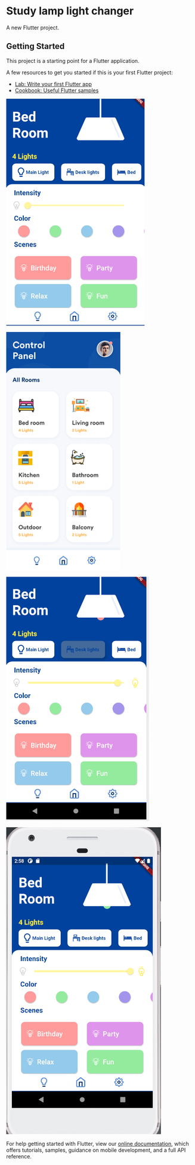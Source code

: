 # Study lamp light changer

A new Flutter project.

## Getting Started

This project is a starting point for a Flutter application.

A few resources to get you started if this is your first Flutter project:

- [Lab: Write your first Flutter app](https://flutter.dev/docs/get-started/codelab)
- [Cookbook: Useful Flutter samples](https://flutter.dev/docs/cookbook)

![](assets/images/Screenshot%202021-09-07%20025623.png)

![](assets/images/Screenshot%202021-09-07%20025648.png)

![](assets/images/Screenshot%202021-09-07%20025817.png)

![](assets/images/Screenshot%202021-09-07%20025852.png)


For help getting started with Flutter, view our
[online documentation](https://flutter.dev/docs), which offers tutorials,
samples, guidance on mobile development, and a full API reference.
